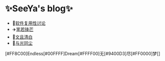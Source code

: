 # ✨SeeYa's blog✨


- 🎈[软件复用性讨论](./docs/软件可复用性讨论/index.md)
- ✈️[笔若锋芒](./docs/笔若锋芒/index.md)
- 🎁[文且清白](./docs/文且清白/index.md)
- 🔆[与光同尘](./docs/与光同尘/index.md)

[#FF8C00]Endless[#00FFFF]Dream[#FFFF00]无[#9400D3]尽[#FF0000]梦[]